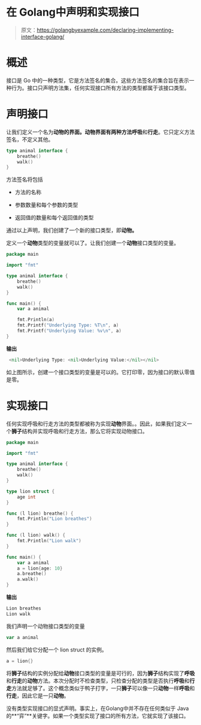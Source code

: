 # 在 Golang中声明和实现接口

> 原文：<https://golangbyexample.com/declaring-implementing-interface-golang/>

# **概述**

接口是 Go 中的一种类型，它是方法签名的集合。这些方法签名的集合旨在表示一种行为。接口只声明方法集，任何实现接口所有方法的类型都属于该接口类型。

# **声明接口**

让我们定义一个名为**动物的界面。**动物界面有两种方法**呼吸**和**行走**。它只定义方法签名，不定义其他。

```go
type animal interface {
    breathe()
    walk()
}
```

方法签名将包括

*   方法的名称

*   参数数量和每个参数的类型

*   返回值的数量和每个返回值的类型

通过以上声明，我们创建了一个新的接口类型，即**动物。**

定义一个**动物**类型的变量就可以了。让我们创建一个**动物**接口类型的变量。

```go
package main

import "fmt"

type animal interface {
	breathe()
	walk()
}

func main() {
	var a animal

	fmt.Println(a)
	fmt.Printf("Underlying Type: %T\n", a)
	fmt.Printf("Underlying Value: %v\n", a)
}
```

**输出**

```go
 <nil>Underlying Type: <nil>Underlying Value:</nil></nil> 
```

如上图所示，创建一个接口类型的变量是可以的。它打印零，因为接口的默认零值是零。

# **实现接口**

任何实现呼吸和行走方法的类型都被称为实现**动物**界面。。因此，如果我们定义一个**狮子**结构并实现呼吸和行走方法，那么它将实现动物接口。

```go
package main

import "fmt"

type animal interface {
    breathe()
    walk()
}

type lion struct {
    age int
}

func (l lion) breathe() {
    fmt.Println("Lion breathes")
}

func (l lion) walk() {
    fmt.Println("Lion walk")
}

func main() {
    var a animal
    a = lion{age: 10}
    a.breathe()
    a.walk()
}
```

**输出**

```go
Lion breathes
Lion walk
```

我们声明一个动物接口类型的变量

```go
var a animal
```

然后我们给它分配一个 lion struct 的实例。

```go
a = lion{}
```

将**狮子**结构的实例分配给**动物**接口类型的变量是可行的，因为**狮子**结构实现了**呼吸**和**行走**的**动物**方法。本次分配时不检查类型，只检查分配的类型是否执行**呼吸**和**行走**方法就足够了。这个概念类似于鸭子打字，一只**狮子**可以像一只**动物**一样**呼吸**和**行走**，因此它是一只**动物**。

没有类型实现接口的显式声明。事实上，在Golang中并不存在任何类似于 Java 的**“弈”**关键字。如果一个类型实现了接口的所有方法，它就实现了该接口。